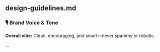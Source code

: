 ## design-guidelines.md

### 🎙 Brand Voice & Tone

**Overall vibe:** Clean, encouraging, and smart—never spammy or robotic.

...

